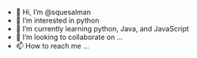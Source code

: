 - 👋 Hi, I’m @squesalman
- 👀 I’m interested in python
- 🌱 I’m currently learning python, Java, and JavaScript
- 💞️ I’m looking to collaborate on ...
- 📫 How to reach me ...

<!---
squesalman/squesalman is a ✨ special ✨ repository because its `README.md` (this file) appears on your GitHub profile.
You can click the Preview link to take a look at your changes.
--->
